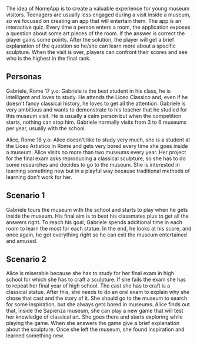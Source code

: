 The idea of NomeApp is to create a valuable experience for young museum visitors. Teenagers are usually less engaged during a visit inside a museum, so we focused on creating an app that will entertain them. The app is an interactive quiz. Every time a person enters a room, the application exposes a question about some art pieces of the room. If the answer is correct the player gains some points. After the solution, the player will get a brief explanation of the question so he/she can learn more about a specific sculpture. When the visit is over, players can confront their scores and see who is the highest in the final rank. 
## Personas 
Gabriele, Rome 17 y.o: Gabriele is the best student in his class, he is intelligent and loves to study. He attends the Liceo Classico and, even if he doesn't fancy classical history, he loves to get all the attention. Gabriele is very ambitious and wants to demonstrate to his teacher that he studied for this museum visit. He is usually a calm person but when the competition starts, nothing can stop him. Gabriele normally visits from 3 to 6 museums per year, usually with the school. 

Alice, Rome 18 y.o: Alice doesn't like to study very much, she is a student at the Liceo Artistico in Rome and gets very bored every time she goes inside a museum. Alice visits no more than two museums every year. Her project for the final exam asks reproducing a classical sculpture, so she has to do some researches and decides to go to the museum. She is interested in learning something new but in a playful way because traditional methods of learning don't work for her. 
## Scenario 1
Gabriele tours the museum with the school and starts to play when he gets inside the museum. His final aim is to beat his classmates plus to get all the answers right. To reach his goal, Gabriele spends additional time in each room to learn the most for each statue. In the end, he looks at his score, and once again, he got everything right so he can exit the museum entertained and amused.
## Scenario 2
Alice is miserable because she has to study for her final exam in high school for which she has to craft a sculpture. If she fails the exam she has to repeat her final year of high school. The cast she has to craft is a classical statue. After this, she needs to do an oral exam to explain why she chose that cast and the story of it. She should go to the museum to search for some inspiration, but she always gets bored in museums. Alice finds out that, inside the Sapienza museum, she can play a new game that will test her knowledge of classical art. She goes there and starts exploring while playing the game. When she answers the game give a brief explanation about the sculpture. Once she left the museum, she found inspiration and learned something new.

